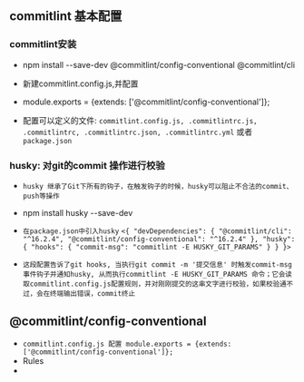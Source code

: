 ## commitlint 基本配置

### commitlint安装

- npm install --save-dev @commitlint/config-conventional @commitlint/cli

- 新建commitlint.config.js,并配置
- module.exports = {extends: ['@commitlint/config-conventional']};
- 配置可以定义的文件:  `commitlint.config.js, .commitlintrc.js, .commitlintrc, .commitlintrc.json, .commitlintrc.yml` 或者 `package.json`

### husky: 对git的commit 操作进行校验
- `husky 继承了Git下所有的钩子，在触发钩子的时候，husky可以阻止不合法的commit、push等操作`
- npm install husky --save-dev
- `在package.json中引入husky`
`<{
  "devDependencies": {
    "@commitlint/cli": "^16.2.4",
    "@commitlint/config-conventional": "^16.2.4"
  },
  "husky": {
    "hooks": {
      "commit-msg": "commitlint -E HUSKY_GIT_PARAMS"
    }
  }
}>`

- `这段配置告诉了git hooks, 当执行git commit -m '提交信息' 时触发commit-msg事件钩子并通知husky, 从而执行commitlint -E HUSKY_GIT_PARAMS 命令；它会读取commitlint.config.js配置规则，并对刚刚提交的这串文字进行校验，如果校验通不过，会在终端输出错误，commit终止`

## @commitlint/config-conventional
- `commitlint.config.js 配置 module.exports = {extends: ['@commitlint/config-conventional']};`
- Rules
- 